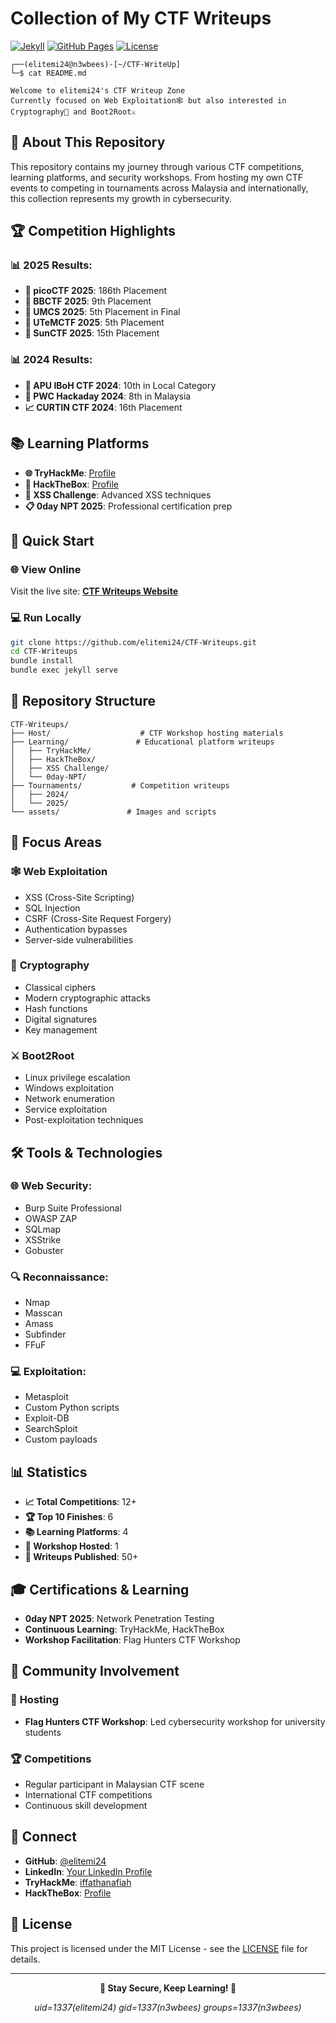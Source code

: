 # Collection of My CTF Writeups

[![Jekyll](https://img.shields.io/badge/powered%20by-Jekyll-red.svg)](https://jekyllrb.com/)
[![GitHub Pages](https://img.shields.io/badge/hosted%20on-GitHub%20Pages-blue.svg)](https://pages.github.com/)
[![License](https://img.shields.io/badge/license-MIT-green.svg)](LICENSE)

```
┌──(elitemi24@n3wbees)-[~/CTF-WriteUp]
└─$ cat README.md

Welcome to elitemi24's CTF Writeup Zone
Currently focused on Web Exploitation🕸️ but also interested in Cryptography🔑 and Boot2Root⚔️
```

## 🎯 About This Repository

This repository contains my journey through various CTF competitions, learning platforms, and security workshops. From hosting my own CTF events to competing in tournaments across Malaysia and internationally, this collection represents my growth in cybersecurity.

## 🏆 Competition Highlights

### 📊 **2025 Results:**
- **🥉 picoCTF 2025**: 186th Placement
- **🏅 BBCTF 2025**: 9th Placement  
- **🥇 UMCS 2025**: 5th Placement in Final
- **🥇 UTeMCTF 2025**: 5th Placement
- **🎯 SunCTF 2025**: 15th Placement

### 📊 **2024 Results:**
- **🏅 APU IBoH CTF 2024**: 10th in Local Category
- **🎯 PWC Hackaday 2024**: 8th in Malaysia
- **📈 CURTIN CTF 2024**: 16th Placement

## 📚 Learning Platforms

- **🌐 TryHackMe**: [Profile](https://tryhackme.com/p/iffathanafiah)
- **🎯 HackTheBox**: [Profile](https://app.hackthebox.com/users/2146466)
- **🔧 XSS Challenge**: Advanced XSS techniques
- **📋 0day NPT 2025**: Professional certification prep

## 🚀 Quick Start

### 🌐 View Online
Visit the live site: **[CTF Writeups Website](https://elitemi24.github.io/CTF-Writeups/)**

### 💻 Run Locally
```bash
git clone https://github.com/elitemi24/CTF-Writeups.git
cd CTF-Writeups
bundle install
bundle exec jekyll serve
```

## 📁 Repository Structure

```
CTF-Writeups/
├── Host/                    # CTF Workshop hosting materials
├── Learning/               # Educational platform writeups
│   ├── TryHackMe/
│   ├── HackTheBox/
│   ├── XSS Challenge/
│   └── 0day-NPT/
├── Tournaments/           # Competition writeups
│   ├── 2024/
│   └── 2025/
└── assets/               # Images and scripts
```

## 🎯 Focus Areas

### 🕸️ **Web Exploitation**
- XSS (Cross-Site Scripting)
- SQL Injection
- CSRF (Cross-Site Request Forgery)
- Authentication bypasses
- Server-side vulnerabilities

### 🔑 **Cryptography**
- Classical ciphers
- Modern cryptographic attacks
- Hash functions
- Digital signatures
- Key management

### ⚔️ **Boot2Root**
- Linux privilege escalation
- Windows exploitation
- Network enumeration
- Service exploitation
- Post-exploitation techniques

## 🛠️ Tools & Technologies

### 🌐 **Web Security:**
- Burp Suite Professional
- OWASP ZAP
- SQLmap
- XSStrike
- Gobuster

### 🔍 **Reconnaissance:**
- Nmap
- Masscan
- Amass
- Subfinder
- FFuF

### 💻 **Exploitation:**
- Metasploit
- Custom Python scripts
- Exploit-DB
- SearchSploit
- Custom payloads

## 📊 Statistics

- **📈 Total Competitions**: 12+
- **🏆 Top 10 Finishes**: 6
- **📚 Learning Platforms**: 4
- **🔧 Workshop Hosted**: 1
- **📝 Writeups Published**: 50+

## 🎓 Certifications & Learning

- **0day NPT 2025**: Network Penetration Testing
- **Continuous Learning**: TryHackMe, HackTheBox
- **Workshop Facilitation**: Flag Hunters CTF Workshop

## 🤝 Community Involvement

### 📌 **Hosting**
- **Flag Hunters CTF Workshop**: Led cybersecurity workshop for university students

### 🏆 **Competitions**
- Regular participant in Malaysian CTF scene
- International CTF competitions
- Continuous skill development

## 🔗 Connect

- **GitHub**: [@elitemi24](https://github.com/elitemi24)
- **LinkedIn**: [Your LinkedIn Profile](https://linkedin.com/in/your-linkedin)
- **TryHackMe**: [iffathanafiah](https://tryhackme.com/p/iffathanafiah)
- **HackTheBox**: [Profile](https://app.hackthebox.com/users/2146466)

## 📄 License

This project is licensed under the MIT License - see the [LICENSE](LICENSE) file for details.

---

<div align="center">
  <p><strong>🔐 Stay Secure, Keep Learning! 🔐</strong></p>
  <p><em>uid=1337(elitemi24) gid=1337(n3wbees) groups=1337(n3wbees)</em></p>
</div>
